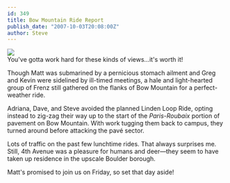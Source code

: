 ```yaml
---
id: 349
title: Bow Mountain Ride Report
publish_date: "2007-10-03T20:08:00Z"
author: Steve
---
```


[![](http://lh3.ggpht.com/_zoD15FRZxcs/SuDKOHHqyrI/AAAAAAAAAgE/yNdYU5CZpzo/s2400/P1010002.JPG)](http://picasaweb.google.com/flagstafffrenzy/BowMountainRide)  
You've gotta work hard for these kinds of views...it's worth it!

Though Matt was submarined by a pernicious stomach ailment and Greg and Kevin were sidelined by ill-timed meetings, a hale and light-hearted group of Frenz still gathered on the flanks of Bow Mountain for a perfect-weather ride.

Adriana, Dave, and Steve avoided the planned Linden Loop Ride, opting instead to zig-zag their way up to the start of the _Paris-Roubaix_ portion of pavement on Bow Mountain. With work tugging them back to campus, they turned around before attacking the pavé sector.

Lots of traffic on the past few lunchtime rides. That always surprises me. Still, 4th Avenue was a pleasure for humans and deer—they seem to have taken up residence in the upscale Boulder borough.

Matt's promised to join us on Friday, so set that day aside!
